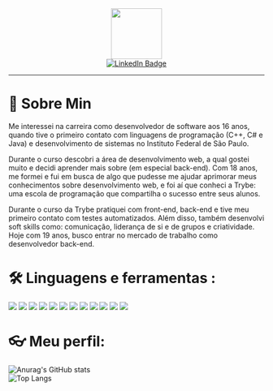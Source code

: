 <div id="header" align="center">
  <img src="https://media.giphy.com/media/M9gbBd9nbDrOTu1Mqx/giphy.gif" width="100"/> </br>
  <a href="your-linkedin-URL">
    <img src="https://img.shields.io/badge/LinkedIn-blue?style=for-the-badge&logo=linkedin&logoColor=white" alt="LinkedIn Badge"/>
  </a>
</div>

---

# 📖 Sobre Min

Me interessei na carreira como desenvolvedor de software aos 16 anos, quando tive o primeiro contato com linguagens de programação (C++, C# e Java) e desenvolvimento de sistemas no Instituto Federal de São Paulo.
 
Durante o curso descobri a área de desenvolvimento web, a qual gostei muito e decidi aprender mais sobre (em especial back-end). Com 18 anos, me formei e fui em busca de algo que pudesse me ajudar aprimorar meus conhecimentos sobre desenvolvimento web, e foi aí que conheci a Trybe: uma escola de programação que compartilha o sucesso entre seus alunos. 
 
Durante o curso da Trybe pratiquei com front-end, back-end e tive meu primeiro contato com testes automatizados. Além disso, também desenvolvi soft skills como: comunicação, liderança de si e de grupos e criatividade. Hoje com 19 anos, busco entrar no mercado de trabalho como desenvolvedor back-end.

# 🛠️ Linguagens e ferramentas :
<img src="https://img.shields.io/badge/Linux-FCC624?style=for-the-badge&logo=linux&logoColor=black"> <img src="https://img.shields.io/badge/VSCode-0078D4?style=for-the-badge&logo=visual%20studio%20code&logoColor=white"> <img src="https://img.shields.io/badge/Docker-2CA5E0?style=for-the-badge&logo=docker&logoColor=white"> <img src="https://img.shields.io/badge/HTML5-E34F26?style=for-the-badge&logo=html5&logoColor=white"> <img src="https://img.shields.io/badge/CSS3-1572B6?style=for-the-badge&logo=css3&logoColor=white"> <img src="https://img.shields.io/badge/JavaScript-323330?style=for-the-badge&logo=javascript&logoColor=F7DF1E"> <img src="https://img.shields.io/badge/React-20232A?style=for-the-badge&logo=react&logoColor=61DAFB"> <img src="https://img.shields.io/badge/Bootstrap-563D7C?style=for-the-badge&logo=bootstrap&logoColor=white"> <img src="https://img.shields.io/badge/Node.js-339933?style=for-the-badge&logo=nodedotjs&logoColor=white"> <img src="https://img.shields.io/badge/TypeScript-007ACC?style=for-the-badge&logo=typescript&logoColor=white"> <img src="https://img.shields.io/badge/Jest-C21325?style=for-the-badge&logo=jest&logoColor=white"> <img src="https://img.shields.io/badge/MySQL-005C84?style=for-the-badge&logo=mysql&logoColor=white">

# 👓 Meu perfil:

![Anurag's GitHub stats](https://github-readme-stats.vercel.app/api?username=FabioAdrianoSilveira&show_icons=true&theme=tokyonight) </br>
![Top Langs](https://github-readme-stats.vercel.app/api/top-langs/?username=FabioAdrianoSilveira&theme=tokyonight)
